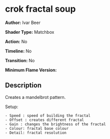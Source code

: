 # crok fractal soup

**Author:** Ivar Beer

**Shader Type:** Matchbox

**Action:** No

**Timeline:** No

**Transition:** No

**Minimum Flame Version:** 


## Description
Creates a mandelbrot pattern.

Setup:

    - Speed : speed of building the fractal
    - Offset : creates different fractal
    - Gain : changes the brightness of the fractal
    - Colour: fractal base colour
    - Detail: fractal resolution
